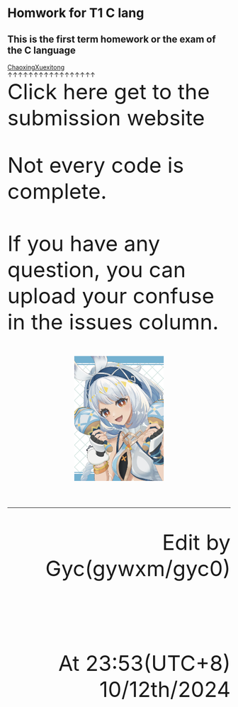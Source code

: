 # Homwork for T1 C lang
## This is the first term homework or the exam of the C language  
[ChaoxingXuexitong](http://xuexi365.net/ "学习是一种信仰")<br>
↑↑↑↑↑↑↑↑↑↑↑↑↑↑↑↑↑  <br> 
<font size=17>Click here get to the submission website    

Not every code is complete.<br>
<br>
If you have any question, you can upload your confuse in the issues column.<br>
<p align="center"><a herf="http://xuexi365.net/"><img src="/img/122097879_p0.jpg" width="40%"></a></p>

***

<p align="right">Edit by Gyc(gywxm/gyc0)</p><br>
<p align="right">At 23:53(UTC+8) 10/12th/2024</p>

